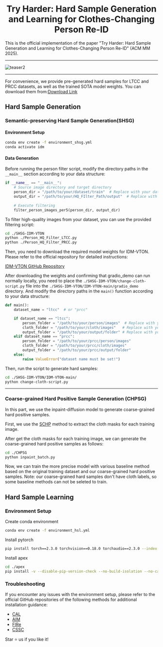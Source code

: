 #

<div align="center">
<h1>Try Harder: Hard Sample Generation and Learning for
Clothes-Changing Person Re-ID</h1>


</div>

This is the official implementation of the paper "Try Harder: Hard Sample Generation and Learning for Clothes-Changing Person Re-ID" (ACM MM 2025).

---
![teaser2](/assets/frame-whitebg.png)&nbsp;

---

For convenience, we provide pre-generated hard samples for LTCC and PRCC datasets, as well as the trained SOTA model weights. You can download them from:[Download Link](https://pan.baidu.com/s/1TEGRhTwEKuIFGi6ECBEsaw?pwd=a1mr) 

## Hard Sample Generation

### Semantic-preserving Hard Sample Generation(SHSG)

#### Environment Setup

```bash
conda env create -f environment_shsg.yml
conda activate idm
```

#### Data Generation

Before running the person filter script, modify the directory paths in the `__main__` section according to your data structure:

```python
if __name__ == "__main__":
    # Source image directory and target directory
    person_dir = "/path/to/your/dataset/train"  # Replace with your dataset path
    output_dir = "/path/to/your/HQ_FIlter_Path/output"  # Replace with your output path
    
    # Execute filtering
    filter_person_images_per5(person_dir, output_dir)
```

To filter high-quality images from your dataset, you can use the provided filtering script:

```bash
cd ./SHSG-IDM-VTON
python ./Person_HQ_Filter_LTCC.py
python ./Person_HQ_Filter_PRCC.py
```

Then, you need to download the required model weights for IDM-VTON. Please refer to the official repository for detailed instructions:

[IDM-VTON GitHub Repository](https://github.com/yisol/IDM-VTON)

After downloading the weights and confirming that gradio_demo can run normally locally, you need to place the `./SHSG-IDM-VTON/change-cloth-script.py` file into the `./SHSG-IDM-VTON/IDM-VTON-main/gradio_demo` directory. And modify the directory paths in the `main()` function according to your data structure:

```python
def main():
    dataset_name = "ltcc"  # or "prcc"

    if dataset_name == "ltcc":
        person_folder = "/path/to/your/person/images"  # Replace with your person images path
        cloth_folder = "/path/to/your/cloth/images"   # Replace with your cloth images path
        output_folder = "/path/to/your/output/folder" # Replace with your output path
    elif dataset_name == "prcc":
        person_folder = "/path/to/your/prcc/person/images"
        cloth_folder = "/path/to/your/prcc/cloth/images"
        output_folder = "/path/to/your/prcc/output/folder"
    else:
        raise ValueError("dataset name must be set!")
```

Then, run the script to generate hard samples:

```bash
cd ./SHSG-IDM-VTON/IDM-VTON-main/
python change-cloth-script.py
```

---



### Coarse-grained Hard Positive Sample Generation (CHPSG)

In this part, we use the inpaint-diffusion model to generate coarse-grained hard positive samples.

First, we use the [SCHP](https://github.com/GoGoDuck912/Self-Correction-Human-Parsing) method to extract the cloth masks for each training image.

After get the cloth masks for each training image, we can generate the coarse-grained hard positive samples as follows:

```bash
cd ./CHPSG
python inpaint_batch.py
```

Now, we can train the more precise model with various baseline method based on the original training dataset and our coarse-grained hard positive samples. Note: our coarse-grained hard samples don't have cloth labels, so some baseline methods can not be seleted to train.


## Hard Sample Learning

### Environment Setup

Create conda environment

```bash
conda env create -f environment_hsl.yml
```

Install pytorch

```bash
pip install torch==2.3.0 torchvision==0.18.0 torchaudio==2.3.0 --index-url https://download.pytorch.org/whl/cu121
```

Install apex

```bash
cd ./apex
pip install -v --disable-pip-version-check --no-build-isolation --no-cache-dir ./
```

### Troubleshooting

If you encounter any issues with the environment setup, please refer to the official GitHub repositories of the following methods for additional installation guidance:

- [CAL](https://github.com/raoyongming/CAL)
- [AIM](https://github.com/BoomShakaY/AIM-CCReID)
- [FIRe](https://github.com/QizaoWang/FIRe-CCReID)
- [CSSC](https://github.com/QizaoWang/CSSC-CCReID)

Star ⭐ us if you like it!
